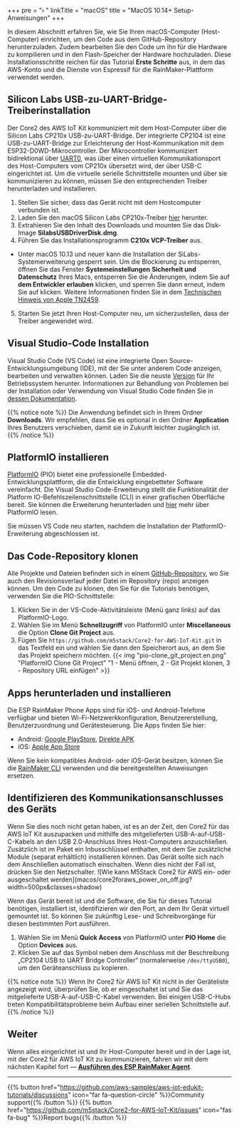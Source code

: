 +++
pre = "› "
linkTitle = "macOS"
title = "MacOS 10.14+ Setup-Anweisungen"
+++

In diesem Abschnitt erfahren Sie, wie Sie Ihren macOS-Computer (Host-Computer) einrichten, um den Code aus dem GitHub-Repository herunterzuladen. Zudem bearbeiten Sie den Code um ihn für die Hardware zu kompilieren und in den Flash-Speicher der Hardware hochzuladen. Diese Installationsschritte reichen für das Tutorial **Erste Schritte** aus, in dem das AWS-Konto und die Dienste von Espressif für die RainMaker-Plattform verwendet werden.

## Silicon Labs USB-zu-UART-Bridge-Treiberinstallation
Der Core2 des AWS IoT Kit kommuniziert mit dem Host-Computer über die Silicon Labs CP210x USB-zu-UART-Bridge. Der integrierte CP2104 ist eine USB-zu-UART-Bridge zur Erleichterung der Host-Kommunikation mit dem ESP32-D0WD-Mikrocontroller. Der Mikrocontroller kommuniziert bidirektional über [UART0](https://docs.espressif.com/projects/esp-idf/en/latest/esp32/api-reference/peripherals/uart.html), was über einen virtuellen Kommunikationsport des Host-Computers vom CP210x übersetzt wird, der über USB-C eingerichtet ist. Um die virtuelle serielle Schnittstelle mounten und über sie kommunizieren zu können, müssen Sie den entsprechenden Treiber herunterladen und installieren.

1) Stellen Sie sicher, dass das Gerät nicht mit dem Hostcomputer verbunden ist.
2) Laden Sie den macOS Silicon Labs CP210x-Treiber [hier](https://www.silabs.com/documents/public/software/Mac_OSX_VCP_Driver.zip) herunter.
3) Extrahieren Sie den Inhalt des Downloads und mounten Sie das Disk-Image **SilabsUSBDriverDisk.dmg**.
4) Führen Sie das Installationsprogramm **C210x VCP-Treiber** aus.
- Unter macOS 10.13 und neuer kann die Installation der SiLabs-Systemerweiterung gesperrt sein. Um die Blockierung zu entsperren, öffnen Sie das Fenster **Systemeinstellungen** <i class="fas fa-arrow-right"></i> **Sicherheit und Datenschutz** Ihres Macs, entsperren Sie die Änderungen, indem Sie auf <i class="fas fa-lock"></i> **dem Entwickler erlauben** klicken, und sperren Sie dann erneut, indem Sie auf <i class="fas fa-lock-open"></i> klicken. Weitere Informationen finden Sie in dem [Technischen Hinweis von Apple TN2459](https://developer.apple.com/library/archive/technotes/tn2459/_index.html).
5) Starten Sie jetzt Ihren Host-Computer neu, um sicherzustellen, dass der Treiber angewendet wird.

## Visual Studio-Code Installation
Visual Studio Code (VS Code) ist eine integrierte Open Source-Entwicklungsumgebung (IDE), mit der Sie unter anderem Code anzeigen, bearbeiten und verwalten können. Laden Sie die neuste [Version](https://code.visualstudio.com/) für Ihr Betriebssystem herunter. Informationen zur Behandlung von Problemen bei der Installation oder Verwendung von Visual Studio Code finden Sie in [dessen Dokumentation](https://code.visualstudio.com/docs/setup/setup-overview).

{{% notice note %}}
Die Anwendung befindet sich in Ihrem Ordner **Downloads**. Wir empfehlen, dass Sie es optional in den Ordner **Application** Ihres Benutzers verschieben, damit sie in Zukunft leichter zugänglich ist.
{{% /notice %}}

## PlatformIO installieren
[PlatformIO](https://marketplace.visualstudio.com/items?itemName=platformio.platformio-ide) (PIO) bietet eine professionelle Embedded-Entwicklungsplattform, die die Entwicklung eingebetteter Software vereinfacht. Die Visual Studio Code-Erweiterung stellt die Funktionalität der Platform IO-Befehlszeilenschnittstelle (CLI) in einer grafischen Oberfläche bereit. Sie können die Erweiterung herunterladen und [hier](https://platformio.org/install/ide?install=vscode) mehr über PlatformIO lesen.

Sie müssen VS Code neu starten, nachdem die Installation der PlatformIO-Erweiterung abgeschlossen ist.

## Das Code-Repository klonen
Alle Projekte und Dateien befinden sich in einem [GitHub-Repository](https://docs.github.com/en/github/creating-cloning-and-archiving-repositories/about-repositories), wo Sie auch den Revisionsverlauf jeder Datei im Repository (repo) anzeigen können. Um den Code zu klonen, den Sie für die Tutorials benötigen, verwenden Sie die PIO-Schnittstelle:
1) Klicken Sie in der VS-Code-Aktivitätsleiste (Menü ganz links) auf das PlatformIO-Logo.
2) Wählen Sie im Menü **Schnellzugriff** von PlatformIO unter **Miscellaneous** die Option **Clone Git Project** aus.
3) Fügen Sie `https://github.com/m5stack/Core2-for-AWS-IoT-Kit.git` in das Textfeld ein und wählen Sie dann den Speicherort aus, an dem Sie das Projekt speichern möchten.
   {{< img "pio-clone_git_project.en.png" "PlatformIO Clone Git Project" "1 - Menü öffnen, 2 - Git Projekt klonen, 3 - Repository URL einfügen" >}}

## Apps herunterladen und installieren
Die ESP RainMaker Phone Apps sind für iOS- und Android-Telefone verfügbar und bieten Wi-Fi-Netzwerkkonfiguration, Benutzererstellung, Benutzerzuordnung und Gerätesteuerung. Die Apps finden Sie hier:
* Android: [Google PlayStore](https://play.google.com/store/apps/details?id=com.espressif.rainmaker), [Direkte APK](https://github.com/espressif/esp-rainmaker-android/releases)
* iOS: [Apple App Store](https://apps.apple.com/app/esp-rainmaker/id1497491540)

Wenn Sie kein kompatibles Android- oder iOS-Gerät besitzen, können Sie die [RainMaker CLI](https://rainmaker.espressif.com/docs/cli-setup.html) verwenden und die bereitgestellten Anweisungen ersetzen.

## Identifizieren des Kommunikationsanschlusses des Geräts
Wenn Sie dies noch nicht getan haben, ist es an der Zeit, den Core2 für das AWS IoT Kit auszupacken und mithilfe des mitgelieferten USB-A-auf-USB-C-Kabels an den USB 2.0-Anschluss Ihres Host-Computers anzuschließen. Zusätzlich ist im Paket ein Inbusschlüssel enthalten, mit dem Sie zusätzliche Module (separat erhältlich) installieren können. Das Gerät sollte sich nach dem Anschließen automatisch einschalten. Wenn dies nicht der Fall ist, drücken Sie den Netzschalter.
![Wie kann M5Stack Core2 für AWS ein- oder ausgeschaltet werden](macos/core2foraws_power_on_off.jpg? width=500px&classes=shadow)

Wenn das Gerät bereit ist und die Software, die Sie für dieses Tutorial benötigen, installiert ist, identifizieren wir den Port, an dem Ihr Gerät virtuell gemountet ist. So können Sie zukünftig Lese- und Schreibvorgänge für diesen bestimmten Port ausführen.
1) Wählen Sie im Menü **Quick Access** von PlatformIO unter **PIO Home** die Option **Devices** aus.
2) Klicken Sie auf das Symbol neben dem Anschluss mit der Beschreibung „CP2104 USB to UART Bridge Controller“ (normalerweise `/dev/ttyUSB0`), um den Geräteanschluss zu kopieren.

{{% notice note %}}
Wenn Ihr Core2 für AWS IoT Kit nicht in der Geräteliste angezeigt wird, überprüfen Sie, ob er eingeschaltet ist und Sie das mitgelieferte USB-A-auf-USB-C-Kabel verwenden. Bei einigen USB-C-Hubs treten Kompatibilitätsprobleme beim Aufbau einer seriellen Schnittstelle auf.
{{% /notice %}}

## Weiter
Wenn alles eingerichtet ist und Ihr Host-Computer bereit und in der Lage ist, mit der Core2 für AWS IoT Kit zu kommunizieren, fahren wir mit dem nächsten Kapitel fort — [**Ausführen des ESP RainMaker Agent**](/de/getting-started/run-rainmaker.html).

---
{{% button href="https://github.com/aws-samples/aws-iot-edukit-tutorials/discussions" icon="far fa-question-circle" %}}Community support{{% /button %}} {{% button href="https://github.com/m5stack/Core2-for-AWS-IoT-Kit/issues" icon="fas fa-bug" %}}Report bugs{{% /button %}}
